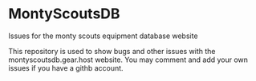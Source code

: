 # MontyScoutsDB
Issues for the monty scouts equipment database website

This repository is used to show bugs and other issues with the montyscoutsdb.gear.host website. You may comment and add your own issues if you have a githb account. 
